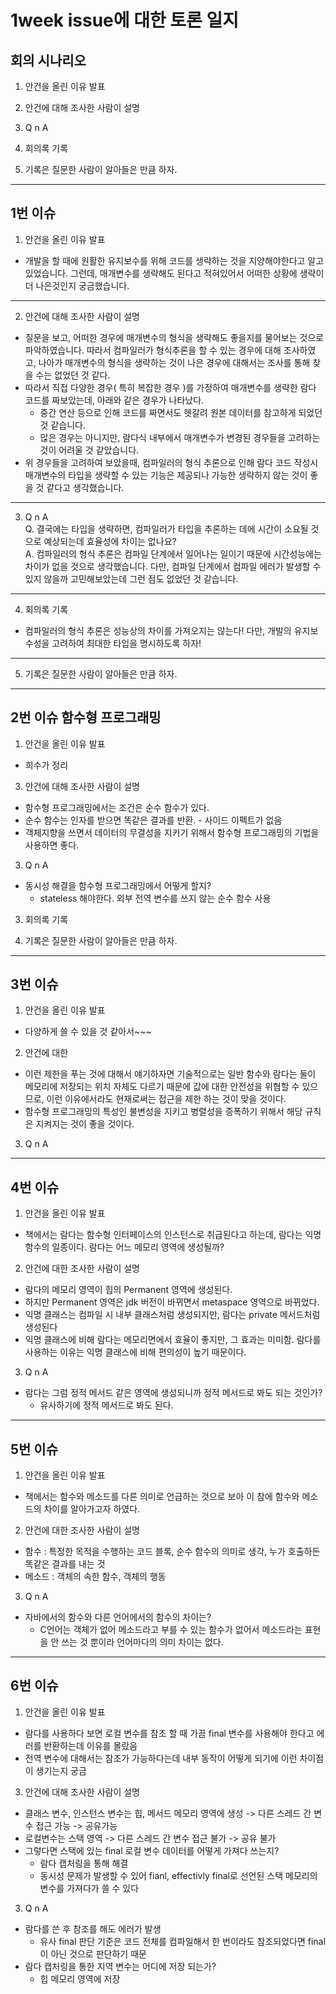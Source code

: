# 1week issue에 대한 토론 일지

## 회의 시나리오

1. 안건을 올린 이유 발표

2. 안건에 대해 조사한 사람이 설명

3. Q n A

4. 회의록 기록

5. 기록은 질문한 사람이 알아들은 만큼 하자.
---

## 1번 이슈
1. 안건을 올린 이유 발표
- 개발을 할 때에 원활한 유지보수를 위해 코드를 생략하는 것을 지양해야한다고 알고 있었습니다. 
  그런데, 매개변수를 생략해도 된다고 적혀있어서 어떠한 상황에 생략이 더 나은것인지 궁금했습니다.

----------

2. 안건에 대해 조사한 사람이 설명
- 질문을 보고, 어떠한 경우에 매개변수의 형식을 생략해도 좋을지를 물어보는 것으로 파악하였습니다.
  따라서 컴파일러가 형식추론을 할 수 있는 경우에 대해 조사하였고, 나아가 매개변수의 형식을 생략하는 것이 나은 경우에 대해서는 조사를 통해 찾을 수는 없었던 것 같다.
- 따라서 직접 다양한 경우( 특히 복잡한 경우 )를 가정하여 매개변수를 생략한 람다 코드를 짜보았는데, 아래와 같은 경우가 나타났다.
  - 중간 연산 등으로 인해 코드를 짜면서도 헷갈려 원본 데이터를 참고하게 되었던 것 같습니다.
  - 많은 경우는 아니지만, 람다식 내부에서 매개변수가 변경된 경우들을 고려하는 것이 어려울 것 같았습니다.
- 위 경우들을 고려하여 보았을때, 컴파일러의 형식 추론으로 인해 람다 코드 작성시 매개변수의 타입을 생략할 수 있는 기능은 제공되나 가능한 생략하지 않는 것이 좋을 것 같다고 생각했습니다.

----------

3. Q n A<br>
Q. 결국에는 타입을 생략하면, 컴파일러가 타입을 추론하는 데에 시간이 소요될 것으로 예상되는데 효율성에 차이는 없나요?<br>
A. 컴파일러의 형식 추론은 컴파일 단계에서 일어나는 일이기 때문에 시간성능에는 차이가 없을 것으로 생각했습니다. 
   다만, 컴파일 단계에서 컴파일 에러가 발생할 수 있지 않을까 고민해보았는데 그런 점도 없었던 것 같습니다. 

----------

4. 회의록 기록
- 컴파일러의 형식 추론은 성능상의 차이를 가져오지는 않는다! 다만, 개발의 유지보수성을 고려하여 최대한 타입을 명시하도록 하자!

----------

5. 기록은 질문한 사람이 알아들은 만큼 하자.


-----
## 2번 이슈 함수형 프로그래밍
1. 안건을 올린 이유 발표
- 희수가 정리

3. 안건에 대해 조사한 사람이 설명
- 함수형 프로그래밍에서는 조건은 순수 함수가 있다.
- 순수 함수는 인자를 받으면 똑같은 결과를 반환. - 사이드 이펙트가 없음
- 객체지향을 쓰면서 데이터의 무결성을 지키기 위해서 함수형 프로그래밍의 기법을 사용하면 좋다.

3. Q n A
- 동시성 해결을 함수형 프로그래밍에서 어떻게 할지?
  - stateless 해야한다. 외부 전역 변수를 쓰지 않는 순수 함수 사용

3. 회의록 기록

4. 기록은 질문한 사람이 알아들은 만큼 하자.

---
## 3번 이슈 
1. 안건을 올린 이유 발표
- 다양하게 쓸 수 있을 것 같아서~~~

2. 안건에 대한
- 이런 제한을 푸는 것에 대해서 얘기하자면 기술적으로는 일반 함수와 람다는 둘이 메모리에 저장되는 위치 자체도 다르기 때문에 값에 대한 안전성을 위협할 수 있으므로, 이런 이유에서라도 현재로써는 접근을 제한 하는 것이 맞을 것이다.
- 함수형 프로그래밍의 특성인 불변성을 지키고 병렬성을 증폭하기 위해서 해당 규칙은 지켜지는 것이 좋을 것이다.

3. Q n A

---
## 4번 이슈
1. 안건을 올린 이유 발표
- 책에서는 람다는 함수형 인터페이스의 인스턴스로 취급된다고 하는데, 람다는 익명 함수의 일종이다. 람다는 어느 메모리 영역에 생성될까?

2. 안건에 대한 조사한 사람이 설명
- 람다의 메모리 영역이 힙의 Permanent 영역에 생성된다.
- 하지만 Permanent 영역은 jdk 버전이 바뀌면서 metaspace 영역으로 바뀌었다.
- 익명 클래스는 컴파일 시 내부 클래스처럼 생성되지만, 람다는 private 메서드처럼 생성된다
- 익명 클래스에 비해 람다는 메모리면에서 효율이 좋지만, 그 효과는 미미함. 람다를 사용하는 이유는 익명 클래스에 비해 편의성이 높기 때문이다.

3. Q n A
- 람다는 그럼 정적 메서드 같은 영역에 생성되니까 정적 메서드로 봐도 되는 것인가?
    - 유사하기에 정적 메서드로 봐도 된다.

---
## 5번 이슈
1. 안건을 올린 이유 발표
- 책에서는 함수와 메소드를 다른 의미로 언급하는 것으로 보아 이 참에 함수와 메소드의 차이를 알아가고자 하였다.

2. 안건에 대한 조사한 사람이 설명
- 함수 : 특정한 목적을 수행하는 코드 블록, 순수 함수의 의미로 생각, 누가 호출하든 똑같은 결과를 내는 것
- 메소드 : 객체의 속한 함수, 객체의 행동

3. Q n A
- 자바에서의 함수와 다른 언어에서의 함수의 차이는?
  - C언어는 객체가 없어 메소드라고 부를 수 있는 함수가 없어서 메소드라는 표현을 안 쓰는 것 뿐이라 언어마다의 의미 차이는 없다.
 
---
## 6번 이슈
1. 안건을 올린 이유 발표
- 람다를 사용하다 보면 로컬 변수를 참조 할 때 가끔 final 변수를 사용해야 한다고 에러를 반환하는데 이유를 몰랐음
- 전역 변수에 대해서는 참조가 가능하다는데 내부 동작이 어떻게 되기에 이런 차이점이 생기는지 궁금

3. 안건에 대해 조사한 사람이 설명
- 클래스 변수, 인스턴스 변수는 힙, 메서드 메모리 영역에 생성 -> 다른 스레드 간 변수 접근 가능 -> 공유가능
- 로컬변수는 스택 영역 -> 다른 스레드 간 변수 접근 불가 -> 공유 불가
- 그렇다면 스택에 있는 final 로컬 변수 데이터를 어떻게 가져다 쓰는지?
  - 람다 캡처링을 통해 해결
  - 동시성 문제가 발생할 수 있어 fianl, effectivly final로 선언된 스택 메모리의 변수를 가져다가 쓸 수 있다
    
3. Q n A

- 람다를 쓴 후 참조를 해도 에러가 발생
  - 유사 final 판단 기준은 코드 전체를 컴파일해서 한 번이라도 참조되었다면 final이 아닌 것으로 판단하기 때문
- 람다 캡처링을 통한 지역 변수는 어디에 저장 되는가?
  - 힙 메모리 영역에 저장


   
